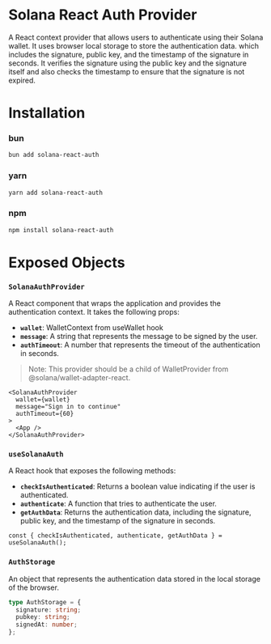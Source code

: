 # Solana React Auth Provider

A React context provider that allows users to authenticate using their Solana wallet. It uses browser local storage to store the authentication data. which includes the signature, public key, and the timestamp of the signature in seconds.
It verifies the signature using the public key and the signature itself and also checks the timestamp to ensure that the signature is not expired.

# Installation

### bun

```bash
bun add solana-react-auth
```

### yarn

```bash
yarn add solana-react-auth
```

### npm

```bash
npm install solana-react-auth
```

# Exposed Objects

### `SolanaAuthProvider`

A React component that wraps the application and provides the authentication context. It takes the following props:

- **`wallet`**: WalletContext from useWallet hook
- **`message`**: A string that represents the message to be signed by the user.
- **`authTimeout`**: A number that represents the timeout of the authentication in seconds.

> Note: This provider should be a child of WalletProvider from @solana/wallet-adapter-react.

```tsx
<SolanaAuthProvider
  wallet={wallet}
  message="Sign in to continue"
  authTimeout={60}
>
  <App />
</SolanaAuthProvider>
```

### `useSolanaAuth`

A React hook that exposes the following methods:

- **`checkIsAuthenticated`**: Returns a boolean value indicating if the user is authenticated.
- **`authenticate`**: A function that tries to authenticate the user.
- **`getAuthData`**: Returns the authentication data, including the signature, public key, and the timestamp of the signature in seconds.

```tsx
const { checkIsAuthenticated, authenticate, getAuthData } = useSolanaAuth();
```

### `AuthStorage`

An object that represents the authentication data stored in the local storage of the browser.

```typescript
type AuthStorage = {
  signature: string;
  pubkey: string;
  signedAt: number;
};
```
